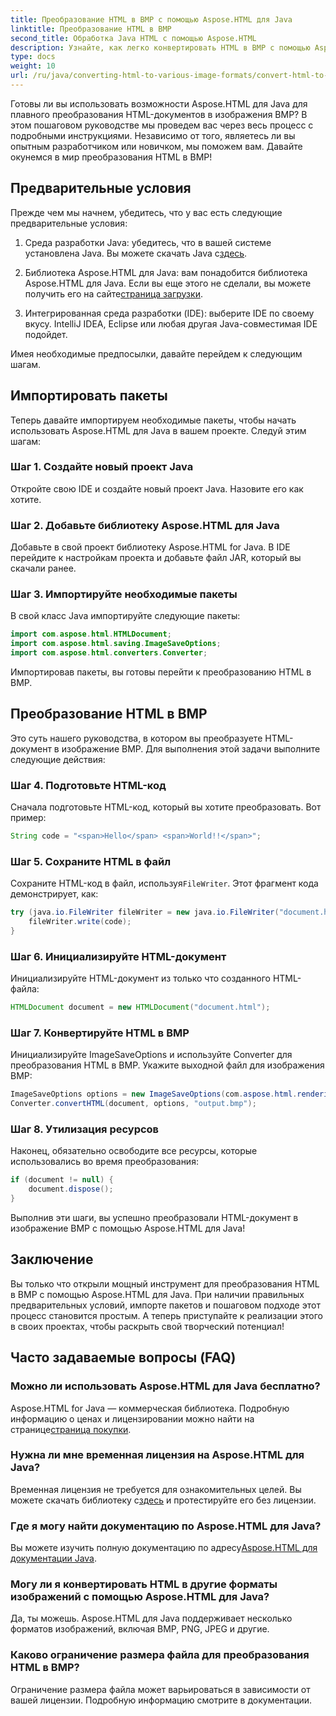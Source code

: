 ```yaml
---
title: Преобразование HTML в BMP с помощью Aspose.HTML для Java
linktitle: Преобразование HTML в BMP
second_title: Обработка Java HTML с помощью Aspose.HTML
description: Узнайте, как легко конвертировать HTML в BMP с помощью Aspose.HTML для Java. Пошаговое руководство с предварительными условиями и импортом пакетов. Исследуйте сейчас!
type: docs
weight: 10
url: /ru/java/converting-html-to-various-image-formats/convert-html-to-bmp/
---
```


Готовы ли вы использовать возможности Aspose.HTML для Java для плавного преобразования HTML-документов в изображения BMP? В этом пошаговом руководстве мы проведем вас через весь процесс с подробными инструкциями. Независимо от того, являетесь ли вы опытным разработчиком или новичком, мы поможем вам. Давайте окунемся в мир преобразования HTML в BMP!

## Предварительные условия

Прежде чем мы начнем, убедитесь, что у вас есть следующие предварительные условия:

1.  Среда разработки Java: убедитесь, что в вашей системе установлена Java. Вы можете скачать Java с[здесь](https://www.java.com/download/).

2.  Библиотека Aspose.HTML для Java: вам понадобится библиотека Aspose.HTML для Java. Если вы еще этого не сделали, вы можете получить его на сайте[страница загрузки](https://releases.aspose.com/html/java/).

3. Интегрированная среда разработки (IDE): выберите IDE по своему вкусу. IntelliJ IDEA, Eclipse или любая другая Java-совместимая IDE подойдет.

Имея необходимые предпосылки, давайте перейдем к следующим шагам.

## Импортировать пакеты

Теперь давайте импортируем необходимые пакеты, чтобы начать использовать Aspose.HTML для Java в вашем проекте. Следуй этим шагам:

### Шаг 1. Создайте новый проект Java

Откройте свою IDE и создайте новый проект Java. Назовите его как хотите.

### Шаг 2. Добавьте библиотеку Aspose.HTML для Java

Добавьте в свой проект библиотеку Aspose.HTML for Java. В IDE перейдите к настройкам проекта и добавьте файл JAR, который вы скачали ранее.

### Шаг 3. Импортируйте необходимые пакеты

В свой класс Java импортируйте следующие пакеты:

```java
import com.aspose.html.HTMLDocument;
import com.aspose.html.saving.ImageSaveOptions;
import com.aspose.html.converters.Converter;
```

Импортировав пакеты, вы готовы перейти к преобразованию HTML в BMP.

## Преобразование HTML в BMP

Это суть нашего руководства, в котором вы преобразуете HTML-документ в изображение BMP. Для выполнения этой задачи выполните следующие действия:

### Шаг 4. Подготовьте HTML-код

Сначала подготовьте HTML-код, который вы хотите преобразовать. Вот пример:

```java
String code = "<span>Hello</span> <span>World!!</span>";
```

### Шаг 5. Сохраните HTML в файл

Сохраните HTML-код в файл, используя`FileWriter`. Этот фрагмент кода демонстрирует, как:

```java
try (java.io.FileWriter fileWriter = new java.io.FileWriter("document.html")) {
    fileWriter.write(code);
}
```

### Шаг 6. Инициализируйте HTML-документ

Инициализируйте HTML-документ из только что созданного HTML-файла:

```java
HTMLDocument document = new HTMLDocument("document.html");
```

### Шаг 7. Конвертируйте HTML в BMP

Инициализируйте ImageSaveOptions и используйте Converter для преобразования HTML в BMP. Укажите выходной файл для изображения BMP:

```java
ImageSaveOptions options = new ImageSaveOptions(com.aspose.html.rendering.image.ImageFormat.Bmp);
Converter.convertHTML(document, options, "output.bmp");
```

### Шаг 8. Утилизация ресурсов

Наконец, обязательно освободите все ресурсы, которые использовались во время преобразования:

```java
if (document != null) {
    document.dispose();
}
```

Выполнив эти шаги, вы успешно преобразовали HTML-документ в изображение BMP с помощью Aspose.HTML для Java!

## Заключение

Вы только что открыли мощный инструмент для преобразования HTML в BMP с помощью Aspose.HTML для Java. При наличии правильных предварительных условий, импорте пакетов и пошаговом подходе этот процесс становится простым. А теперь приступайте к реализации этого в своих проектах, чтобы раскрыть свой творческий потенциал!

## Часто задаваемые вопросы (FAQ)

### Можно ли использовать Aspose.HTML для Java бесплатно?
 Aspose.HTML for Java — коммерческая библиотека. Подробную информацию о ценах и лицензировании можно найти на странице[страница покупки](https://purchase.aspose.com/buy).

### Нужна ли мне временная лицензия на Aspose.HTML для Java?
 Временная лицензия не требуется для ознакомительных целей. Вы можете скачать библиотеку с[здесь](https://releases.aspose.com/) и протестируйте его без лицензии.

### Где я могу найти документацию по Aspose.HTML для Java?
 Вы можете изучить полную документацию по адресу[Aspose.HTML для документации Java](https://reference.aspose.com/html/java/).

### Могу ли я конвертировать HTML в другие форматы изображений с помощью Aspose.HTML для Java?
Да, ты можешь. Aspose.HTML для Java поддерживает несколько форматов изображений, включая BMP, PNG, JPEG и другие.

### Каково ограничение размера файла для преобразования HTML в BMP?
Ограничение размера файла может варьироваться в зависимости от вашей лицензии. Подробную информацию смотрите в документации.